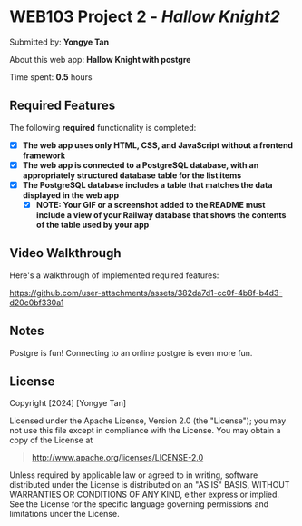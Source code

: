 # WEB103 Project 2 - *Hallow Knight2*

Submitted by: **Yongye Tan**

About this web app: **Hallow Knight with postgre**

Time spent: **0.5** hours

## Required Features

The following **required** functionality is completed:

<!-- Make sure to check off completed functionality below -->
- [x] **The web app uses only HTML, CSS, and JavaScript without a frontend framework**
- [x] **The web app is connected to a PostgreSQL database, with an appropriately structured database table for the list items**
- [x] **The PostgreSQL database includes a table that matches the data displayed in the web app**
  - [x] **NOTE: Your GIF or a screenshot added to the README must include a view of your Railway database that shows the contents of the table used by your app**

## Video Walkthrough

Here's a walkthrough of implemented required features:

https://github.com/user-attachments/assets/382da7d1-cc0f-4b8f-b4d3-d20c0bf330a1

## Notes

Postgre is fun! Connecting to an online postgre is even more fun.

## License

Copyright [2024] [Yongye Tan]

Licensed under the Apache License, Version 2.0 (the "License"); you may not use this file except in compliance with the License. You may obtain a copy of the License at

> http://www.apache.org/licenses/LICENSE-2.0

Unless required by applicable law or agreed to in writing, software distributed under the License is distributed on an "AS IS" BASIS, WITHOUT WARRANTIES OR CONDITIONS OF ANY KIND, either express or implied. See the License for the specific language governing permissions and limitations under the License.
